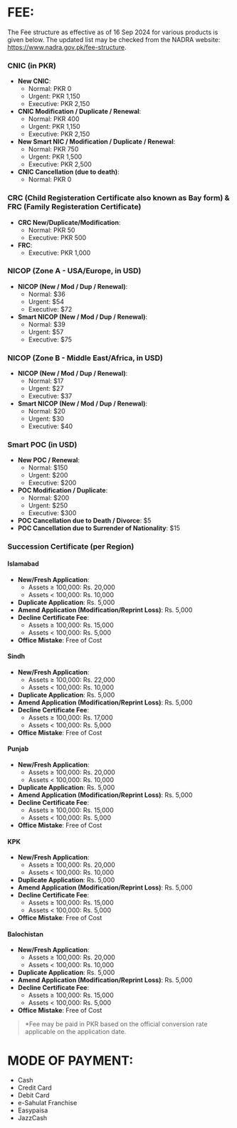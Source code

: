 # FEE:

The Fee structure as effective as of 16 Sep 2024 for various products is given below. The updated list may be checked from the NADRA website: https://www.nadra.gov.pk/fee-structure.

### CNIC (in PKR)
- **New CNIC**:
  - Normal: PKR 0
  - Urgent: PKR 1,150
  - Executive: PKR 2,150
- **CNIC Modification / Duplicate / Renewal**:
  - Normal: PKR 400
  - Urgent: PKR 1,150
  - Executive: PKR 2,150
- **New Smart NIC / Modification / Duplicate / Renewal**:
  - Normal: PKR 750
  - Urgent: PKR 1,500
  - Executive: PKR 2,500
- **CNIC Cancellation (due to death)**:
  - Normal: PKR 0

### CRC (Child Registeration Certificate also known as Bay form) & FRC (Family Registeration Certificate)
- **CRC New/Duplicate/Modification**:
  - Normal: PKR 50
  - Executive: PKR 500
- **FRC**:
  - Executive: PKR 1,000

### NICOP (Zone A - USA/Europe, in USD)
- **NICOP (New / Mod / Dup / Renewal)**:
  - Normal: $36
  - Urgent: $54
  - Executive: $72
- **Smart NICOP (New / Mod / Dup / Renewal)**:
  - Normal: $39
  - Urgent: $57
  - Executive: $75

### NICOP (Zone B - Middle East/Africa, in USD)
- **NICOP (New / Mod / Dup / Renewal)**:
  - Normal: $17
  - Urgent: $27
  - Executive: $37
- **Smart NICOP (New / Mod / Dup / Renewal)**:
  - Normal: $20
  - Urgent: $30
  - Executive: $40

### Smart POC (in USD)
- **New POC / Renewal**:
  - Normal: $150
  - Urgent: $200
  - Executive: $200
- **POC Modification / Duplicate**:
  - Normal: $200
  - Urgent: $250
  - Executive: $300
- **POC Cancellation due to Death / Divorce**: $5
- **POC Cancellation due to Surrender of Nationality**: $15


### Succession Certificate (per Region)

#### Islamabad
- **New/Fresh Application**:
  - Assets ≥ 100,000: Rs. 20,000
  - Assets < 100,000: Rs. 10,000
- **Duplicate Application**: Rs. 5,000
- **Amend Application (Modification/Reprint Loss)**: Rs. 5,000
- **Decline Certificate Fee**:
  - Assets ≥ 100,000: Rs. 15,000
  - Assets < 100,000: Rs. 5,000
- **Office Mistake**: Free of Cost

#### Sindh
- **New/Fresh Application**:
  - Assets ≥ 100,000: Rs. 22,000
  - Assets < 100,000: Rs. 10,000
- **Duplicate Application**: Rs. 5,000
- **Amend Application (Modification/Reprint Loss)**: Rs. 5,000
- **Decline Certificate Fee**:
  - Assets ≥ 100,000: Rs. 17,000
  - Assets < 100,000: Rs. 5,000
- **Office Mistake**: Free of Cost

#### Punjab
- **New/Fresh Application**:
  - Assets ≥ 100,000: Rs. 20,000
  - Assets < 100,000: Rs. 10,000
- **Duplicate Application**: Rs. 5,000
- **Amend Application (Modification/Reprint Loss)**: Rs. 5,000
- **Decline Certificate Fee**:
  - Assets ≥ 100,000: Rs. 15,000
  - Assets < 100,000: Rs. 5,000
- **Office Mistake**: Free of Cost

#### KPK
- **New/Fresh Application**:
  - Assets ≥ 100,000: Rs. 20,000
  - Assets < 100,000: Rs. 10,000
- **Duplicate Application**: Rs. 5,000
- **Amend Application (Modification/Reprint Loss)**: Rs. 5,000
- **Decline Certificate Fee**:
  - Assets ≥ 100,000: Rs. 15,000
  - Assets < 100,000: Rs. 5,000
- **Office Mistake**: Free of Cost

#### Balochistan
- **New/Fresh Application**:
  - Assets ≥ 100,000: Rs. 20,000
  - Assets < 100,000: Rs. 10,000
- **Duplicate Application**: Rs. 5,000
- **Amend Application (Modification/Reprint Loss)**: Rs. 5,000
- **Decline Certificate Fee**:
  - Assets ≥ 100,000: Rs. 15,000
  - Assets < 100,000: Rs. 5,000
- **Office Mistake**: Free of Cost


> *Fee may be paid in PKR based on the official conversion rate applicable on the application date.

# MODE OF PAYMENT:
- Cash
- Credit Card
- Debit Card
- e-Sahulat Franchise
- Easypaisa
- JazzCash
